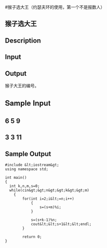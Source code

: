 #猴子选大王（约瑟夫环的使用，第一个不是报数人）
##  猴子选大王



##  Description

 

 

##  Input

 

##  Output

 猴子大王的编号。

 

##  
  
  <h2 style="margin:0px; font-family:'Helvetica Neue',Helvetica,Arial,sans-serif; font-size:24px; line-height:36px"> Sample Input <img width="16" src="https://raw.githubusercontent.com/Double2hao/xujiajia_blog/main/img/16210039791820.png" id="copy_input" alt="" style="height:auto; border:0px; vertical-align:middle">

##  6 5 9

##  3 3 11 
    
    

##  Sample Output

```
#include &lt;iostream&gt;
using namespace std;

int main()
{
  int k,n,m,s=0;
  while(cin&gt;&gt;n&gt;&gt;k&gt;&gt;m)
    {
        for(int i=2;i&lt;=n;i++)
            {
                s=(s+m)%i;
            }

            s=(s+k-1)%n;
            cout&lt;&lt;s+1&lt;&lt;endl;
        }

        return 0;
}
```